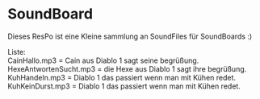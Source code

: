 # SoundBoard

Dieses ResPo ist eine Kleine sammlung an SoundFiles für SoundBoards :)

Liste:<br>
CainHallo.mp3          = Cain aus Diablo 1 sagt seine begrüßung.<br>
HexeAntwortenSucht.mp3 = die Hexe aus Diablo 1 sagt ihre begrüßung.<br>
KuhHandeln.mp3         = Diablo 1 das passiert wenn man mit Kühen redet.<br>
KuhKeinDurst.mp3       = Diablo 1 das passiert wenn man mit Kühen redet.<br>
